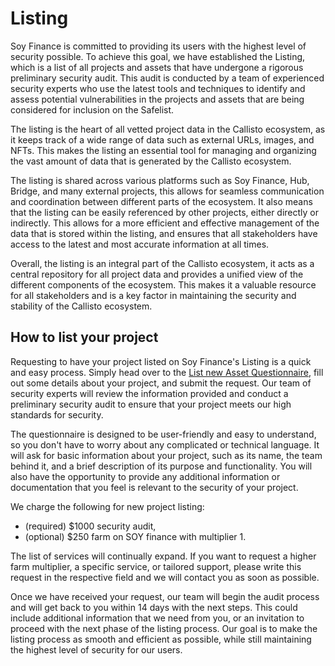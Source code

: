 # Listing

Soy Finance is committed to providing its users with the highest level of security possible. To achieve this goal, we have established the Listing, which is a list of all projects and assets that have undergone a rigorous preliminary security audit. This audit is conducted by a team of experienced security experts who use the latest tools and techniques to identify and assess potential vulnerabilities in the projects and assets that are being considered for inclusion on the Safelist.

The listing is the heart of all vetted project data in the Callisto ecosystem, as it keeps track of a wide range of data such as external URLs, images, and NFTs. This makes the listing an essential tool for managing and organizing the vast amount of data that is generated by the Callisto ecosystem.

The listing is shared across various platforms such as Soy Finance, Hub, Bridge, and many external projects, this allows for seamless communication and coordination between different parts of the ecosystem. It also means that the listing can be easily referenced by other projects, either directly or indirectly. This allows for a more efficient and effective management of the data that is stored within the listing, and ensures that all stakeholders have access to the latest and most accurate information at all times.

Overall, the listing is an integral part of the Callisto ecosystem, it acts as a central repository for all project data and provides a unified view of the different components of the ecosystem. This makes it a valuable resource for all stakeholders and is a key factor in maintaining the security and stability of the Callisto ecosystem.

## How to list your project

Requesting to have your project listed on Soy Finance's Listing is a quick and easy process. Simply head over to the <a href="/request">List new Asset Questionnaire</a>, fill out some details about your project, and submit the request. Our team of security experts will review the information provided and conduct a preliminary security audit to ensure that your project meets our high standards for security.

The questionnaire is designed to be user-friendly and easy to understand, so you don't have to worry about any complicated or technical language. It will ask for basic information about your project, such as its name, the team behind it, and a brief description of its purpose and functionality. You will also have the opportunity to provide any additional information or documentation that you feel is relevant to the security of your project.

We charge the following for new project listing:

- (required) $1000 security audit,
- (optional) $250 farm on SOY finance with multiplier 1.

The list of services will continually expand. If you want to request a higher farm multiplier, a specific service, or tailored support, please write this request in the respective field and we will contact you as soon as possible.

Once we have received your request, our team will begin the audit process and will get back to you within 14 days with the next steps. This could include additional information that we need from you, or an invitation to proceed with the next phase of the listing process. Our goal is to make the listing process as smooth and efficient as possible, while still maintaining the highest level of security for our users.